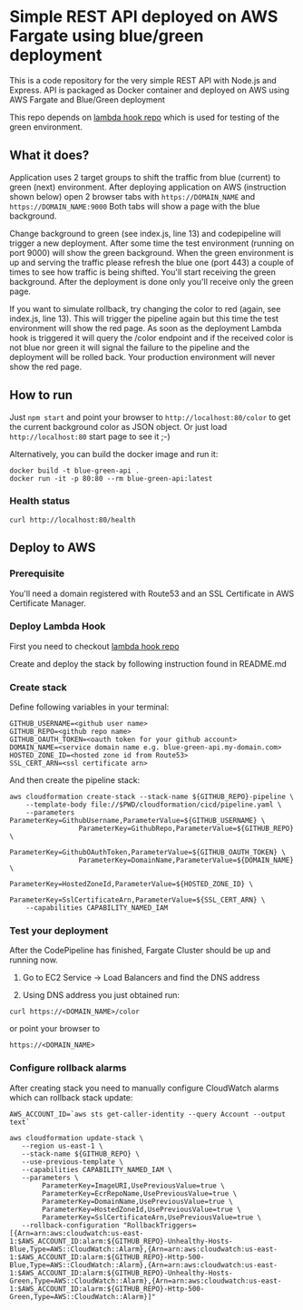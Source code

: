 # Simple REST API deployed on AWS Fargate using blue/green deployment

This is a code repository for the very simple REST API with Node.js and Express. API is packaged as Docker container and deployed on AWS using AWS Fargate and Blue/Green deployment

This repo depends on [lambda hook repo](https://github.com/SekibOmazic/codedeploy-lifecycle-event-hooks) which is used for testing of the green environment.

## What it does?

Application uses 2 target groups to shift the traffic from blue (current) to green (next) environment. After deploying application on AWS (instruction shown below) open 2 browser tabs with
`https://DOMAIN_NAME` and `https://DOMAIN_NAME:9000`
Both tabs will show a page with the blue background.

Change background to green (see index.js, line 13) and codepipeline will trigger a new deployment. After some time the test environment (running on port 9000) will show the green background. When the green environment is up and serving the traffic please refresh the blue one (port 443) a couple of times to see how traffic is being shifted. You'll start receiving the green background.
After the deployment is done only you'll receive only the green page.

If you want to simulate rollback, try changing the color to red (again, see index.js, line 13). This will trigger the pipeline again but this time the test environment will show the red page. As soon as the deployment Lambda hook is triggered it will query the /color endpoint and if the received color is not blue nor green it will signal the failure to the pipeline and the deployment will be rolled back. Your production environment will never show the red page.

## How to run

Just `npm start` and point your browser to `http://localhost:80/color` to get the current background color as JSON object. Or just load `http://localhost:80` start page to see it ;-)

Alternatively, you can build the docker image and run it:

```
docker build -t blue-green-api .
docker run -it -p 80:80 --rm blue-green-api:latest
```

### Health status

`curl http://localhost:80/health`

## Deploy to AWS

### Prerequisite

You'll need a domain registered with Route53 and an SSL Certificate in AWS Certificate Manager.

### Deploy Lambda Hook

First you need to checkout [lambda hook repo](https://github.com/SekibOmazic/codedeploy-lifecycle-event-hooks)

Create and deploy the stack by following instruction found in README.md

### Create stack

Define following variables in your terminal:

```
GITHUB_USERNAME=<github user name>
GITHUB_REPO=<github repo name>
GITHUB_OAUTH_TOKEN=<oauth token for your github account>
DOMAIN_NAME=<service domain name e.g. blue-green-api.my-domain.com>
HOSTED_ZONE_ID=<hosted zone id from Route53>
SSL_CERT_ARN=<ssl certificate arn>
```

And then create the pipeline stack:

```
aws cloudformation create-stack --stack-name ${GITHUB_REPO}-pipeline \
    --template-body file://$PWD/cloudformation/cicd/pipeline.yaml \
    --parameters ParameterKey=GithubUsername,ParameterValue=${GITHUB_USERNAME} \
                 ParameterKey=GithubRepo,ParameterValue=${GITHUB_REPO} \
                 ParameterKey=GithubOAuthToken,ParameterValue=${GITHUB_OAUTH_TOKEN} \
                 ParameterKey=DomainName,ParameterValue=${DOMAIN_NAME} \
                 ParameterKey=HostedZoneId,ParameterValue=${HOSTED_ZONE_ID} \
                 ParameterKey=SslCertificateArn,ParameterValue=${SSL_CERT_ARN} \
    --capabilities CAPABILITY_NAMED_IAM
```

### Test your deployment

After the CodePipeline has finished, Fargate Cluster should be up and running now.

1. Go to EC2 Service -> Load Balancers and find the DNS address

2. Using DNS address you just obtained run:

```
curl https://<DOMAIN_NAME>/color
```

or point your browser to

```
https://<DOMAIN_NAME>
```

### Configure rollback alarms

After creating stack you need to manually configure CloudWatch alarms which can rollback stack update:

```
AWS_ACCOUNT_ID=`aws sts get-caller-identity --query Account --output text`

aws cloudformation update-stack \
   --region us-east-1 \
   --stack-name ${GITHUB_REPO} \
   --use-previous-template \
   --capabilities CAPABILITY_NAMED_IAM \
   --parameters \
        ParameterKey=ImageURI,UsePreviousValue=true \
        ParameterKey=EcrRepoName,UsePreviousValue=true \
        ParameterKey=DomainName,UsePreviousValue=true \
        ParameterKey=HostedZoneId,UsePreviousValue=true \
        ParameterKey=SslCertificateArn,UsePreviousValue=true \
   --rollback-configuration "RollbackTriggers=[{Arn=arn:aws:cloudwatch:us-east-1:$AWS_ACCOUNT_ID:alarm:${GITHUB_REPO}-Unhealthy-Hosts-Blue,Type=AWS::CloudWatch::Alarm},{Arn=arn:aws:cloudwatch:us-east-1:$AWS_ACCOUNT_ID:alarm:${GITHUB_REPO}-Http-500-Blue,Type=AWS::CloudWatch::Alarm},{Arn=arn:aws:cloudwatch:us-east-1:$AWS_ACCOUNT_ID:alarm:${GITHUB_REPO}-Unhealthy-Hosts-Green,Type=AWS::CloudWatch::Alarm},{Arn=arn:aws:cloudwatch:us-east-1:$AWS_ACCOUNT_ID:alarm:${GITHUB_REPO}-Http-500-Green,Type=AWS::CloudWatch::Alarm}]"

```
